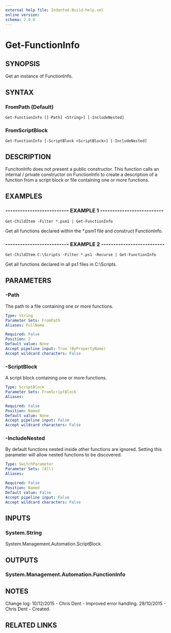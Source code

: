```yaml
---
external help file: Indented.Build-help.xml
online version: 
schema: 2.0.0
---
```


# Get-FunctionInfo

## SYNOPSIS
Get an instance of FunctionInfo.

## SYNTAX

### FromPath (Default)
```
Get-FunctionInfo [[-Path] <String>] [-IncludeNested]
```

### FromScriptBlock
```
Get-FunctionInfo [-ScriptBlock <ScriptBlock>] [-IncludeNested]
```

## DESCRIPTION
FuncitonInfo does not present a public constructor.
This function calls an internal / private constructor on FunctionInfo to create a description of a function from a script block or file containing one or more functions.

## EXAMPLES

### -------------------------- EXAMPLE 1 --------------------------
```
Get-ChildItem -Filter *.psm1 | Get-FunctionInfo
```

Get all functions declared within the *.psm1 file and construct FunctionInfo.

### -------------------------- EXAMPLE 2 --------------------------
```
Get-ChildItem C:\Scripts -Filter *.ps1 -Recurse | Get-FunctionInfo
```

Get all functions declared in all ps1 files in C:\Scripts.

## PARAMETERS

### -Path
The path to a file containing one or more functions.

```yaml
Type: String
Parameter Sets: FromPath
Aliases: FullName

Required: False
Position: 2
Default value: None
Accept pipeline input: True (ByPropertyName)
Accept wildcard characters: False
```

### -ScriptBlock
A script block containing one or more functions.

```yaml
Type: ScriptBlock
Parameter Sets: FromScriptBlock
Aliases: 

Required: False
Position: Named
Default value: None
Accept pipeline input: False
Accept wildcard characters: False
```

### -IncludeNested
By default functions nested inside other functions are ignored.
Setting this parameter will allow nested functions to be discovered.

```yaml
Type: SwitchParameter
Parameter Sets: (All)
Aliases: 

Required: False
Position: Named
Default value: False
Accept pipeline input: False
Accept wildcard characters: False
```

## INPUTS

### System.String
System.Management.Automation.ScriptBlock

## OUTPUTS

### System.Management.Automation.FunctionInfo

## NOTES
Change log:
  10/12/2015 - Chris Dent - Improved error handling.
  28/10/2015 - Chris Dent - Created.

## RELATED LINKS

